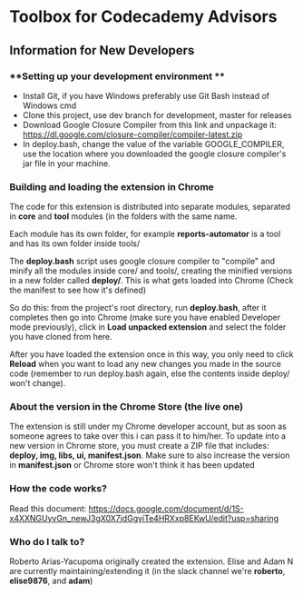 # Toolbox for Codecademy Advisors #

## Information for New Developers ##
### **Setting up your development environment ** ###

* Install Git, if you have Windows preferably use Git Bash instead of Windows cmd
* Clone this project, use dev branch for development, master for releases
* Download Google Closure Compiler from this link and unpackage it: https://dl.google.com/closure-compiler/compiler-latest.zip
* In deploy.bash, change the value of the variable GOOGLE_COMPILER, use the location where you downloaded the google closure compiler's jar file in your machine.

### Building and loading the extension in Chrome ###

The code for this extension is distributed into separate modules, separated in **core** and **tool** modules (in the folders with the same name.

Each module has its own folder, for example **reports-automator** is a tool and has its own folder inside tools/

The **deploy.bash** script uses google closure compiler to "compile" and minify all the modules inside core/ and tools/, creating the minified versions in a new folder called **deploy/**. This is what gets loaded into Chrome (Check the manifest to see how it's defined)

So do this: from the project's root directory, run **deploy.bash**, after it completes then go into Chrome (make sure you have enabled Developer mode previously), click in **Load unpacked extension** and select the folder you have cloned from here.

After you have loaded the extension once in this way, you only need to click **Reload** when you want to load any new changes you made in the source code (remember to run deploy.bash again, else the contents inside deploy/ won't change).

### About the version in the Chrome Store (the live one) ###

The extension is still under my Chrome developer account, but as soon as someone agrees to take over this i can pass it to him/her. To update into a new version in Chrome store, you must create a ZIP file that includes: **deploy, img, libs, ui, manifest.json**. Make sure to also increase the version in **manifest.json** or Chrome store won't think it has been updated

### How the code works? ###

Read this document: https://docs.google.com/document/d/1S-x4XXNGUyvGn_newJ3gX0X7jdGgyiTe4HRXxp8EKwU/edit?usp=sharing

### Who do I talk to? ###
Roberto Arias-Yacupoma originally created the extension. Elise and Adam N are currently maintaining/extending it (in the slack channel we're **roberto**, **elise9876**, and **adam**)